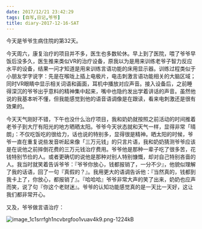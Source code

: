 ```yaml
---
date: 2017/12/21 23:42:29
tags: [自写,日记,爷爷]
title: diary-2017-12-16-SAT
---
```


今天是爷爷生病住院的第32天。

今天周六，康复治疗的项目并不多，医生也多数轮休。早上到了医院，喂了爷爷早饭后没多久，医生推来类似VR的治疗设备，原我以为是用来训练老爷子智力反应水平的设备，结果一问才知道是用来训练言语功能的床用显示器。训练过程类似于小朋友学字说字：先是在喉咙上插上电极片，电击刺激言语功能相关的大脑区域；同时VR眼睛中显示相关词语和画面，耳机中播放对应声音。接入设备后，之前睡得深沉的爷爷出乎意料的精神集中起来，嘴中也隐约发出学着讲话的声音。虽然他说的我基本听不懂，但我能感觉到他的语音语调像是在跟读，看来电刺激还是很有效果的。

今天天气刚好不错，下午也没什么治疗项目，我和奶奶就按照之前活动的时间推着老爷子到大厅有阳光的地方晒晒太阳。爷爷今天状态就和天气一样，显得非常「晴朗」：不仅吃饭吃的很给力，话也说的特别多，显得很是精神。晒太阳的时候，爷爷一直在重复说些发音听起来像「三万元钱」的只言片语，我和奶奶猜测爷爷应该是在说他之前摔倒花费的三万元钱治疗费用。爷爷他是那种一辈子吃了很多苦，花钱特别节俭的人。或者更确切的说他是那种对别人特别慷慨，却对自己特别吝啬的人。我当时就笑着告诉爷爷：『爷爷你放心，钱都报销了，一分不少』，他貌似理解了我的话语，回了一句『真假的？』。我用更大的语调告诉他：『当然真的，钱都到我卡上了，你放心，都报销了』。『哈哈哈』爷爷非常大声的笑了出来，奶奶也应声而笑，说了句『你这个老财迷』。爷爷的认知功能感觉真的是一天比一天好，这让我们都非常开心。

又及，爷爷做言语治疗：

![image_1c1srrfgh1ncvbrgfoo1vuav4k9.png-1224kB][1]


  [1]: http://static.zybuluo.com/whiledoing/5r3nab3vomqwtbnwno8qpvp5/image_1c1srrfgh1ncvbrgfoo1vuav4k9.png